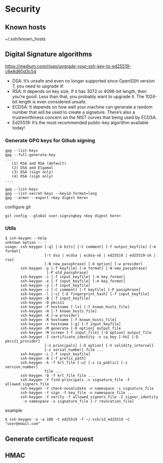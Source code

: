 # Security

## Known hosts
~/.ssh/known_hosts

## Digital Signature algorithms

https://medium.com/risan/upgrade-your-ssh-key-to-ed25519-c6e8d60d3c54

* DSA: It’s unsafe and even no longer supported since OpenSSH version 7, you need to upgrade it!
* RSA: It depends on key size. If it has 3072 or 4096-bit length, then you’re good. Less than that, you probably want to upgrade it. The 1024-bit length is even considered unsafe.
* ECDSA: It depends on how well your machine can generate a random number that will be used to create a signature. There’s also a trustworthiness concern on the NIST curves that being used by ECDSA.
* Ed25519: It’s the most recommended public-key algorithm available today!

### Generate GPG keys for Gihub signing
```
gpg --list-keys
gpg --full-generate-key
....
   (1) RSA and RSA (default)
   (2) DSA and Elgamal
   (3) DSA (sign only)
   (4) RSA (sign only)
....

gpg --list-keys
gpg --list-secret-keys --keyid-format=long
gpg --armor --export <key digest here>
```
configure git
```
git config --global user.signingkey <key digest here>
```

### Utils

```
$ ssh-keygen --help
unknown option -- -
usage: ssh-keygen [-q] [-b bits] [-C comment] [-f output_keyfile] [-m format]
                  [-t dsa | ecdsa | ecdsa-sk | ed25519 | ed25519-sk | rsa]
                  [-N new_passphrase] [-O option] [-w provider]
       ssh-keygen -p [-f keyfile] [-m format] [-N new_passphrase]
                   [-P old_passphrase]
       ssh-keygen -i [-f input_keyfile] [-m key_format]
       ssh-keygen -e [-f input_keyfile] [-m key_format]
       ssh-keygen -y [-f input_keyfile]
       ssh-keygen -c [-C comment] [-f keyfile] [-P passphrase]
       ssh-keygen -l [-v] [-E fingerprint_hash] [-f input_keyfile]
       ssh-keygen -B [-f input_keyfile]
       ssh-keygen -D pkcs11
       ssh-keygen -F hostname [-lv] [-f known_hosts_file]
       ssh-keygen -H [-f known_hosts_file]
       ssh-keygen -K [-w provider]
       ssh-keygen -R hostname [-f known_hosts_file]
       ssh-keygen -r hostname [-g] [-f input_keyfile]
       ssh-keygen -M generate [-O option] output_file
       ssh-keygen -M screen [-f input_file] [-O option] output_file
       ssh-keygen -I certificate_identity -s ca_key [-hU] [-D pkcs11_provider]
                  [-n principals] [-O option] [-V validity_interval]
                  [-z serial_number] file ...
       ssh-keygen -L [-f input_keyfile]
       ssh-keygen -A [-f prefix_path]
       ssh-keygen -k -f krl_file [-u] [-s ca_public] [-z version_number]
                  file ...
       ssh-keygen -Q -f krl_file file ...
       ssh-keygen -Y find-principals -s signature_file -f allowed_signers_file
       ssh-keygen -Y check-novalidate -n namespace -s signature_file
       ssh-keygen -Y sign -f key_file -n namespace file ...
       ssh-keygen -Y verify -f allowed_signers_file -I signer_identity
    	-n namespace -s signature_file [-r revocation_file]
```
example
```
$ ssh-keygen -o -a 100 -t ed25519 -f ~/.ssh/id_ed25519 -C "user@email.com"
```

## Generate certificate request

## HMAC

